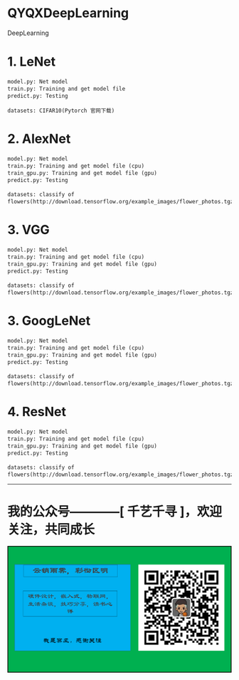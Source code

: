 # QYQXDeepLearning

DeepLearning

# 1. LeNet
    model.py: Net model
    train.py: Training and get model file
    predict.py: Testing
	
	datasets: CIFAR10(Pytorch 官网下载)
	
	
# 2. AlexNet
    model.py: Net model
    train.py: Training and get model file (cpu)
	train_gpu.py: Training and get model file (gpu)
    predict.py: Testing
	
	datasets: classify of flowers(http://download.tensorflow.org/example_images/flower_photos.tgz)

# 3. VGG
    model.py: Net model
    train.py: Training and get model file (cpu)
	train_gpu.py: Training and get model file (gpu)
    predict.py: Testing
	
	datasets: classify of flowers(http://download.tensorflow.org/example_images/flower_photos.tgz)
	
# 3. GoogLeNet
    model.py: Net model
    train.py: Training and get model file (cpu)
	train_gpu.py: Training and get model file (gpu)
    predict.py: Testing
	
	datasets: classify of flowers(http://download.tensorflow.org/example_images/flower_photos.tgz)

# 4. ResNet
    model.py: Net model
    train.py: Training and get model file (cpu)
	train_gpu.py: Training and get model file (gpu)
    predict.py: Testing
	
	datasets: classify of flowers(http://download.tensorflow.org/example_images/flower_photos.tgz)


______
# 我的公众号————[ 千艺千寻 ]，欢迎关注，共同成长
![](/images/wx.png)
